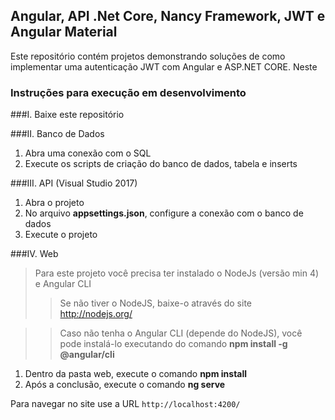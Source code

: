 ## Angular, API .Net Core, Nancy Framework, JWT e Angular Material

Este repositório contém projetos demonstrando soluções de como implementar uma autenticação JWT com
Angular e ASP.NET CORE. Neste

### Instruções para execução em desenvolvimento

###I. Baixe este repositório

###II. Banco de Dados

1. Abra uma conexão com o SQL
2. Execute os scripts de criação do banco de dados, tabela e inserts

###III. API (Visual Studio 2017)
 
1. Abra o projeto
2. No arquivo **appsettings.json**, configure a conexão com o banco de dados
3. Execute o projeto

###IV. Web 

> Para este projeto você precisa ter instalado o NodeJs (versão min 4) e Angular CLI
>> Se não tiver o NodeJS, baixe-o através do site http://nodejs.org/

>> Caso não tenha o Angular CLI (depende do NodeJS), você pode instalá-lo 
>> executando do comando **npm install -g @angular/cli** 

1. Dentro da pasta web, execute o comando **npm install**
2. Após a conclusão, execute o comando **ng serve**

Para navegar no site use a URL `http://localhost:4200/`

